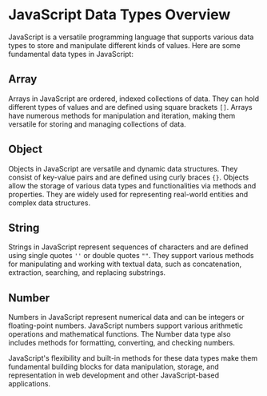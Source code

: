 # JavaScript Data Types Overview

JavaScript is a versatile programming language that supports various data types to store and manipulate different kinds of values. Here are some fundamental data types in JavaScript:

## Array

Arrays in JavaScript are ordered, indexed collections of data. They can hold different types of values and are defined using square brackets `[]`. Arrays have numerous methods for manipulation and iteration, making them versatile for storing and managing collections of data.

## Object

Objects in JavaScript are versatile and dynamic data structures. They consist of key-value pairs and are defined using curly braces `{}`. Objects allow the storage of various data types and functionalities via methods and properties. They are widely used for representing real-world entities and complex data structures.

## String

Strings in JavaScript represent sequences of characters and are defined using single quotes `''` or double quotes `""`. They support various methods for manipulating and working with textual data, such as concatenation, extraction, searching, and replacing substrings.

## Number

Numbers in JavaScript represent numerical data and can be integers or floating-point numbers. JavaScript numbers support various arithmetic operations and mathematical functions. The Number data type also includes methods for formatting, converting, and checking numbers.

JavaScript's flexibility and built-in methods for these data types make them fundamental building blocks for data manipulation, storage, and representation in web development and other JavaScript-based applications.
